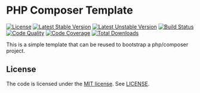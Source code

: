# PHP Composer Template

[![License](https://poser.pugx.org/exolnet/%project-name%/license.svg)](https://packagist.org/packages/exolnet/%project-name%)
[![Latest Stable Version](https://poser.pugx.org/exolnet/%project-name%/v/stable.svg)](https://packagist.org/packages/exolnet/%project-name%)
[![Latest Unstable Version](https://poser.pugx.org/exolnet/%project-name%/v/unstable.svg)](https://packagist.org/packages/exolnet/%project-name%)
[![Build Status](https://img.shields.io/travis/exolnet/%project-name%.svg)](https://travis-ci.org/exolnet/%project-name%)
[![Code Quality](https://img.shields.io/scrutinizer/g/exolnet/%project-name%.svg)](https://scrutinizer-ci.com/g/exolnet/%project-name%/code-structure)
[![Code Coverage](https://img.shields.io/scrutinizer/coverage/g/exolnet/%project-name%.svg)](https://scrutinizer-ci.com/g/exolnet/%project-name%)
[![Total Downloads](https://img.shields.io/packagist/dt/exolnet/%project-name%.svg)](https://packagist.org/packages/exolnet/%project-name%)

This is a simple template that can be reused to bootstrap a php/composer project.

## License

The code is licensed under the [MIT license](http://choosealicense.com/licenses/mit/). See [LICENSE](LICENSE).